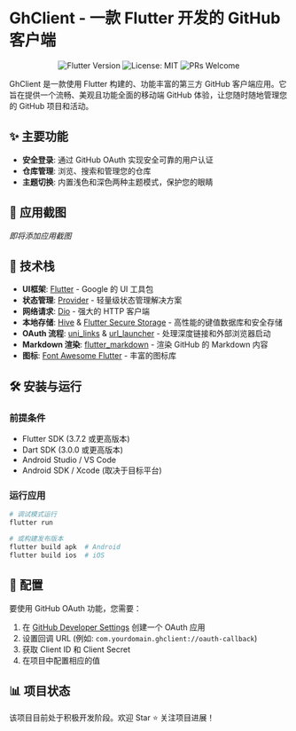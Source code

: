# GhClient - 一款 Flutter 开发的 GitHub 客户端

<p align="center">
  <img src="https://img.shields.io/badge/Flutter-3.7.2+-02569B?logo=flutter" alt="Flutter Version" />
  <img src="https://img.shields.io/badge/License-MIT-green.svg" alt="License: MIT" />
  <img src="https://img.shields.io/badge/PRs-welcome-brightgreen.svg" alt="PRs Welcome" />
</p>

GhClient 是一款使用 Flutter 构建的、功能丰富的第三方 GitHub 客户端应用。它旨在提供一个流畅、美观且功能全面的移动端 GitHub 体验，让您随时随地管理您的 GitHub 项目和活动。

## ✨ 主要功能

- **安全登录**: 通过 GitHub OAuth 实现安全可靠的用户认证
- **仓库管理**: 浏览、搜索和管理您的仓库
- **主题切换**: 内置浅色和深色两种主题模式，保护您的眼睛

## 📱 应用截图

*即将添加应用截图*

## 🚀 技术栈

- **UI框架**: [Flutter](https://flutter.dev/) - Google 的 UI 工具包
- **状态管理**: [Provider](https://pub.dev/packages/provider) - 轻量级状态管理解决方案
- **网络请求**: [Dio](https://pub.dev/packages/dio) - 强大的 HTTP 客户端
- **本地存储**: [Hive](https://pub.dev/packages/hive) & [Flutter Secure Storage](https://pub.dev/packages/flutter_secure_storage) - 高性能的键值数据库和安全存储
- **OAuth 流程**: [uni_links](https://pub.dev/packages/uni_links) & [url_launcher](https://pub.dev/packages/url_launcher) - 处理深度链接和外部浏览器启动
- **Markdown 渲染**: [flutter_markdown](https://pub.dev/packages/flutter_markdown) - 渲染 GitHub 的 Markdown 内容
- **图标**: [Font Awesome Flutter](https://pub.dev/packages/font_awesome_flutter) - 丰富的图标库

## 🛠️ 安装与运行

### 前提条件

- Flutter SDK (3.7.2 或更高版本)
- Dart SDK (3.0.0 或更高版本)
- Android Studio / VS Code
- Android SDK / Xcode (取决于目标平台)


### 运行应用

```bash
# 调试模式运行
flutter run

# 或构建发布版本
flutter build apk  # Android
flutter build ios  # iOS
```

## 🔧 配置

要使用 GitHub OAuth 功能，您需要：

1. 在 [GitHub Developer Settings](https://github.com/settings/developers) 创建一个 OAuth 应用
2. 设置回调 URL (例如: `com.yourdomain.ghclient://oauth-callback`)
3. 获取 Client ID 和 Client Secret
4. 在项目中配置相应的值


## 📊 项目状态

该项目目前处于积极开发阶段。欢迎 Star ⭐ 关注项目进展！


